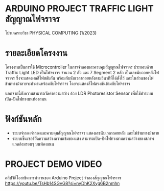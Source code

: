 # ARDUINO PROJECT TRAFFIC LIGHT สัญญาณไฟจราจร
โปรเจครายวิชา PHYSICAL COMPUTING (1/2023)

# รายละเอียดโครงงาน
โครงงานเป็นการใช้ Microcontroller ในการจำลองและควบคุมสัญญาณไฟจราจร
ประกอบด้วย Traffic Light LED เป็นไฟจราจร จำนวน 2 ตัว และ 7 Segment 2 หลัก
เป็นเลขนับถอยหลังไฟจราจร ซึ่งจะแสดงผลสีไฟสลับกัน พร้อมกับนับเวลาถอยหลังตามวินาทีที่ได้ตั้งไว้ 
และในส่วนของไฟข้ามทางม้าลายจะทำงานพร้อมกับไฟจราจร โดยจะแสดงสีไฟตรงกันข้ามกับไฟจราจร

นอกจากนี้ยังความสามารถวัดค่าความสว่าง ด้วย LDR Photoresistor Sensor
เพื่อใช้ทำระบบเปิด-ปิดไฟทางบนท้องถนน

# ฟังก์ชันหลัก
- ระบบจำลองจำลองและควบคุมสัญญาณไฟจราจร แสดงเลขนับเวลาถอยหลัง
และไฟข้ามทางม้าลาย
- ระบบเซ็นเซอร์วัดความสว่างความเข้มของแสง สามารถเปิด-ปิดไฟทางตามความสว่างของสภาพแวดล้อมรอบๆ บนท้องถนน

# PROJECT DEMO VIDEO
คลิปวิดีโอสาธิตการทำงานของ Arduino Project จำลองสัญญาณไฟจราจร <br>
https://youtu.be/TsHb14SGvG8?si=nyDhK2Xyg6B2nmhn
